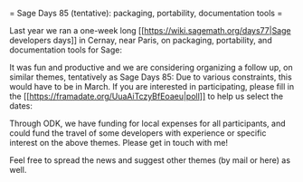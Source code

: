 = Sage Days 85 (tentative): packaging, portability, documentation tools =

Last year we ran a one-week long [[https://wiki.sagemath.org/days77|Sage developers days]] in Cernay, near Paris, on packaging, portability, and documentation tools for Sage:

It was fun and productive and we are considering organizing a follow up, on similar themes, tentatively as Sage Days 85: Due to various constraints, this would have to be in March. If you are interested in participating, please fill in the [[https://framadate.org/UuaAiTczyBfEoaeu|poll]] to help us select the dates:

Through ODK, we have funding for local expenses for all participants, and could fund the travel of some developers with experience or specific interest on the above themes. Please get in touch with me!

Feel free to spread the news and suggest other themes (by mail or here) as well.
